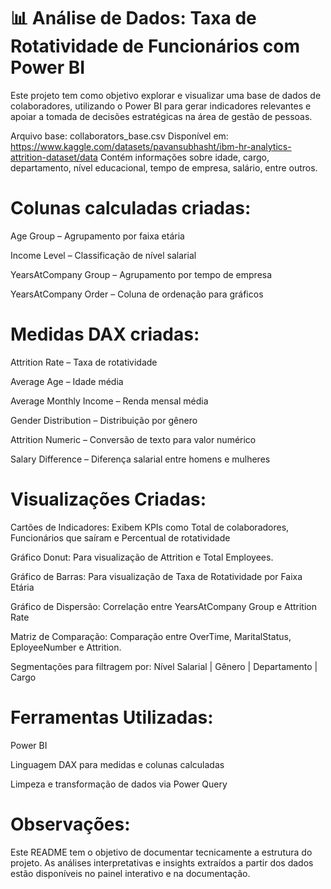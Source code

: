 # 📊 Análise de Dados: Taxa de Rotatividade de Funcionários com Power BI

Este projeto tem como objetivo explorar e visualizar uma base de dados de colaboradores, utilizando o Power BI para gerar indicadores relevantes e apoiar a tomada de decisões estratégicas na área de gestão de pessoas.

Arquivo base: collaborators_base.csv 
Disponível em: https://www.kaggle.com/datasets/pavansubhasht/ibm-hr-analytics-attrition-dataset/data
Contém informações sobre idade, cargo, departamento, nível educacional, tempo de empresa, salário, entre outros.

# Colunas calculadas criadas:

Age Group – Agrupamento por faixa etária

Income Level – Classificação de nível salarial

YearsAtCompany Group – Agrupamento por tempo de empresa

YearsAtCompany Order – Coluna de ordenação para gráficos

# Medidas DAX criadas:

Attrition Rate – Taxa de rotatividade

Average Age – Idade média

Average Monthly Income – Renda mensal média

Gender Distribution – Distribuição por gênero

Attrition Numeric – Conversão de texto para valor numérico

Salary Difference – Diferença salarial entre homens e mulheres

# Visualizações Criadas:

Cartões de Indicadores: Exibem KPIs como Total de colaboradores, Funcionários que saíram e Percentual de rotatividade

Gráfico Donut:
Para visualização de Attrition e Total Employees.

Gráfico de Barras:
Para visualização de Taxa de Rotatividade por Faixa Etária 

Gráfico de Dispersão:
 Correlação entre YearsAtCompany Group e Attrition Rate
 
Matriz de Comparação:
 Comparação entre OverTime, MaritalStatus, EployeeNumber e Attrition.

Segmentações para filtragem por:
Nível Salarial |
Gênero |
Departamento |
Cargo 

# Ferramentas Utilizadas:

Power BI

Linguagem DAX para medidas e colunas calculadas

Limpeza e transformação de dados via Power Query

# Observações:

Este README tem o objetivo de documentar tecnicamente a estrutura do projeto. As análises interpretativas e insights extraídos a partir dos dados estão disponíveis no painel interativo e na documentação.



